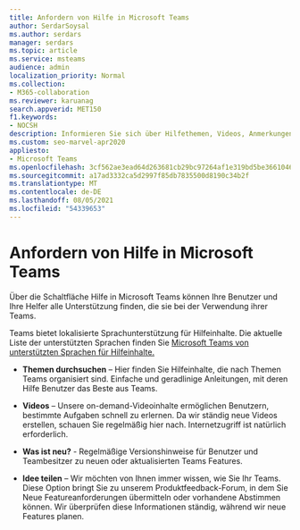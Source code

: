 ```yaml
---
title: Anfordern von Hilfe in Microsoft Teams
author: SerdarSoysal
ms.author: serdars
manager: serdars
ms.topic: article
ms.service: msteams
audience: admin
localization_priority: Normal
ms.collection:
- M365-collaboration
ms.reviewer: karuanag
search.appverid: MET150
f1.keywords:
- NOCSH
description: Informieren Sie sich über Hilfethemen, Videos, Anmerkungen zu dieser Version und Feedbackforen, um Hilfe in Microsoft Teams.
ms.custom: seo-marvel-apr2020
appliesto:
- Microsoft Teams
ms.openlocfilehash: 3cf562ae3ead64d263681cb29bc97264af1e319bd5be36610468182c721a1b54
ms.sourcegitcommit: a17ad3332ca5d2997f85db7835500d8190c34b2f
ms.translationtype: MT
ms.contentlocale: de-DE
ms.lasthandoff: 08/05/2021
ms.locfileid: "54339653"
---
```

<a name="get-help-in-microsoft-teams"></a>Anfordern von Hilfe in Microsoft Teams
============================================

Über die Schaltfläche Hilfe in Microsoft Teams können Ihre Benutzer und Ihre Helfer alle Unterstützung finden, die sie bei der Verwendung ihrer Teams.

Teams bietet lokalisierte Sprachunterstützung für Hilfeinhalte. Die aktuelle Liste der unterstützten Sprachen finden Sie [Microsoft Teams von unterstützten Sprachen für Hilfeinhalte.](https://support.office.com/article/Microsoft-Teams-supported-languages-for-help-content-9c71d10a-0c5c-49d4-b6d7-0c58cdfdf4cf)

 - **Themen durchsuchen** – Hier finden Sie Hilfeinhalte, die nach Themen Teams organisiert sind. Einfache und geradlinige Anleitungen, mit deren Hilfe Benutzer das Beste aus Teams. 

 - **Videos** – Unsere on-demand-Videoinhalte ermöglichen Benutzern, bestimmte Aufgaben schnell zu erlernen. Da wir ständig neue Videos erstellen, schauen Sie regelmäßig hier nach. Internetzugriff ist natürlich erforderlich. 

 - **Was ist neu?** - 
    Regelmäßige Versionshinweise für Benutzer und Teambesitzer zu neuen oder aktualisierten Teams Features.

 - **Idee teilen** – Wir möchten von Ihnen immer wissen, wie Sie Ihr Teams. Diese Option bringt Sie zu unserem Produktfeedback-Forum, in dem Sie Neue Featureanforderungen übermitteln oder vorhandene Abstimmen können. Wir überprüfen diese Informationen ständig, während wir neue Features planen. 


